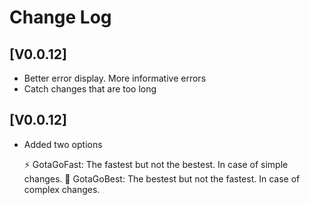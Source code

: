 # Change Log

## [V0.0.12]

- Better error display. More informative errors
- Catch changes that are too long

## [V0.0.12]

- Added two options

  ⚡ GotaGoFast: The fastest but not the bestest. In case of simple changes.
  🐢 GotaGoBest: The bestest but not the fastest. In case of complex changes.
